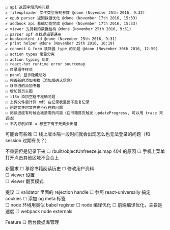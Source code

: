 	☐ api 返回字段风格问题
	✔ fileuploader 文件类型限制参数 @done (November 25th 2016, 9:32)
	✔ epub parser 返回数据优化 @done (November 17th 2016, 15:33)
	✔ addbook api 基础功能完成 @done (November 17th 2016, 15:33)
	✔ viewer 支持新的数据结构 @done (November 25th 2016, 9:31)
	☐ parser opf 查找逻辑更通用
	✔ bookcontent id @done (November 25th 2016, 9:31)
	✔ print helper @done (November 25th 2016, 10:19)
	✔ connect & form 装饰器 type 的问题 @done (November 30th 2016, 12:59)
	☐ action types 常量分离
	☐ action typing 优化
	☐ react-hot runtime error sourcemap
	☐ 目录组件样式
	☐ panel 显示隐藏动效
	☐ 完善新的添加书籍（添加后确认信息）
	☐ 移除旧的添加书籍
	☐ 增加首页头图
	☐ i18n 添加空格不准确问题
	☐ 上传文件后计算 md5 在记录表里面不重复记录
	☐ 创建文件时文件夹不存在的问题
	☐ 阅读进度有时候会被清零的问题（在书籍首页触发 updateProgress, 可以用 trace 来调适）
	☐ 书内导航如果 a 标签下有子元素会出错

可能会有些难
	☐ 线上版本隔一段时间就会出现怎么也无法登录的问题（和 session 过期有关？）

不重要但是记录下来
	☐ /built/objectUnfreeze.js.map 404 的原因
	☐ 手机上菜单打开点击其他区域不会合上

新需求
	☐  移除书籍阅读历史
	☐ 修改用户资料  
	☐ viewer 设置  
	☐ viewer 翻页模式

提议
	☐ validator 里面的 rejection handle
	☐ 参照 react-universally 搞定 cookies
	☐ 添加 og meta 标签  
	☐ node 环境用类似 babel register
	☐ node 编译优化
	☐ 前端编译优化，主要是速度
	☐ webpack node externals

Feature
	☐ 后台数据库管理
